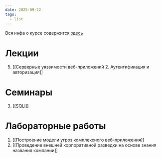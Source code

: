 ```yaml
---
date: 2025-09-22
tags:
  - list
---
```

Вся инфа о курсе содержится [здесь](https://classroom.google.com/c/ODE0MDU3MTcwMTU1)
# Лекции
5. [[Серверные уязвимости веб-приложений 2. Аутентификация и авторизация]]
# Семинары

3. [[SQLi]]
# Лабораторные работы
1. [[Построение модели угроз комплексного веб-приложения]]
2. [[Проведение внешней корпоративной разведки на основе знания названия компании]]